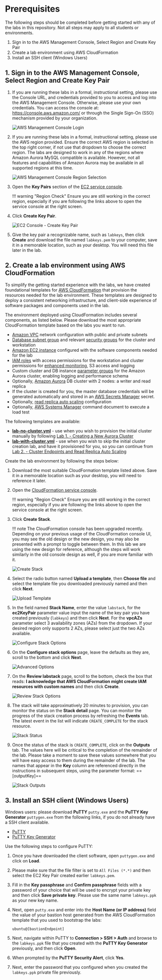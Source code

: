 # Prerequisites

The following steps should be completed before getting started with any of the labs in this repository. Not all steps may apply to all students or environments.

1. Sign in to the AWS Management Console, Select Region and Create Key Pair
2. Create a lab environment using AWS CloudFormation
3. Install an SSH client (Windows Users)


## 1. Sign in to the AWS Management Console, Select Region and Create Key Pair

1. If you are running these labs in a formal, instructional setting, please use the Console URL, and credentials provided to you to access and log into the AWS Management Console. Otherwise, please use your own credentials. You can access the console at: <a href="https://console.aws.amazon.com/" target="_blank">https://console.aws.amazon.com/</a> or through the Single Sign-On (SSO) mechanism provided by your organization.

    <span class="image">![AWS Management Console Login](./1.1-login.png?raw=true)</span>

2. If you are running these labs in a formal, instructional setting, please use the AWS region provided. Ensure the correct AWS region is selected in the top right corner, if not use that dropdown to choose the correct region. The labs are designed to work in any of the regions where Amazon Aurora MySQL compatible is available. However, not all features and capabilities of Amazon Aurora may be available in all supported regions at this time.

    <span class="image">![AWS Management Console Region Selection](./1.2-region-select.png?raw=true)</span>

3. Open the **Key Pairs** section of the <a href="https://us-west-2.console.aws.amazon.com/ec2/v2/home?region=us-west-2#KeyPairs:sort=keyName" target="_blank">EC2 service console</a>.

    !!! warning "Region Check"
        Ensure you are still working in the correct region, especially if you are following the links above to open the service console at the right screen.

4. Click **Create Key Pair**.

    <span class="image">![EC2 Console - Create Key Pair](./1.4-create-keypair.png?raw=true)</span>

5. Give the key pair a recognizable name, such as `labkeys`, then click **Create** and download the file named `labkeys.pem` to your computer, save it in a memorable location, such as your desktop.  You will need this file later in the lab.


## 2. Create a lab environment using AWS CloudFormation
To simplify the getting started experience with the labs, we have created foundational templates for <a href="https://aws.amazon.com/cloudformation/" target="_blank">AWS CloudFormation</a> that provision the resources needed for the lab environment. These templates are designed to deploy a consistent networking infrastructure, and client-side experience of software packages and components used in the lab.

The environment deployed using CloudFormation includes several components, as listed below. Please download the most appropriate CloudFormation template based on the labs you want to run.

*	<a href="https://docs.aws.amazon.com/vpc/latest/userguide/what-is-amazon-vpc.html" target="_blank">Amazon VPC</a> network configuration with public and private subnets
*	<a href="https://docs.aws.amazon.com/AmazonRDS/latest/UserGuide/USER_VPC.WorkingWithRDSInstanceinaVPC.html#USER_VPC.Subnets" target="_blank">Database subnet group</a> and relevant <a href="https://docs.aws.amazon.com/vpc/latest/userguide/VPC_SecurityGroups.html" target="_blank">security groups</a> for the cluster and workstation
*	<a href="https://docs.aws.amazon.com/AWSEC2/latest/UserGuide/Instances.html" target="_blank">Amazon EC2 instance</a> configured with the software components needed for the lab
*	<a href="https://docs.aws.amazon.com/IAM/latest/UserGuide/id_roles.html" target="_blank">IAM roles</a> with access permissions for the workstation and cluster permissions for <a href="https://docs.aws.amazon.com/AmazonRDS/latest/UserGuide/USER_Monitoring.OS.html" target="_blank">enhanced monitoring</a>, S3 access and logging
*	Custom cluster and DB instance <a href="https://docs.aws.amazon.com/AmazonRDS/latest/UserGuide/USER_WorkingWithParamGroups.html" target="_blank">parameter groups</a> for the Amazon Aurora cluster, enabling logging and performance schema
*	Optionally, <a href="https://docs.aws.amazon.com/AmazonRDS/latest/AuroraUserGuide/CHAP_AuroraOverview.html" target="_blank">Amazon Aurora</a> DB cluster with 2 nodes: a writer and read replica
* If the cluster is created for you, the master database credentials will be generated automatically and stored in an <A href="https://docs.aws.amazon.com/secretsmanager/latest/userguide/intro.html" target="_blank">AWS Secrets Manager</a> secret.
*	Optionally, <a href="https://docs.aws.amazon.com/AmazonRDS/latest/AuroraUserGuide/Aurora.Integrating.AutoScaling.html" target="_blank">read replica auto scaling</a> configuration
*	Optionally, <a href="https://docs.aws.amazon.com/systems-manager/latest/userguide/what-is-systems-manager.html" target="_blank">AWS Systems Manager</a> command document to execute a load test

The following templates are available:

* [**lab-no-cluster.yml**](../../templates/lab-no-cluster.yml?raw=true) - use when you wish to provision the initial cluster manually by following [Lab 1. - Creating a New Aurora Cluster](../create/)
* [**lab-with-cluster.yml**](../../templates/lab-with-cluster.yml?raw=true) - use when you wish to skip the initial cluster creation lab, and have it provisioned for you, so you can continue from [Lab 2. - Cluster Endpoints and Read Replica Auto Scaling](../connect/)

Create the lab environment by following the steps below:

1. Download the most suitable CloudFormation template listed above. Save it in a memorable location such as your desktop, you will need to reference it later.

2. Open the <a href="https://us-west-2.console.aws.amazon.com/cloudformation/home?region=us-west-2#/stacks" target="_blank">CloudFormation service console</a>.

    !!! warning "Region Check"
        Ensure you are still working in the correct region, especially if you are following the links above to open the service console at the right screen.

4. Click **Create Stack**.

    !!! note
        The CloudFormation console has been upgraded recently. Depending on your previous usage of the CloudFormation console UI, you may see the old design or the new design, you may also be presented with a prompt to toggle between them. In this lab we are using the new design for reference, although the steps will work similarly in the old console design as well, if you are more familiar with it.

    <span class="image">![Create Stack](./2.0-create-stack.png?raw=true)</span>

4. Select the radio button named **Upload a template**, then **Choose file** and select the template file you downloaded previously named and then click **Next**.

    <span class="image">![Upload Template](./2.1-upload-template.png?raw=true)</span>

5. In the field named **Stack Name**, enter the value `labstack`, for the **ec2KeyPair** parameter value input the name of the key pair you have created previously (`labkeys`) and then click **Next**. For the **vpcAZs** parameter select 3 availability zones (AZs) from the dropdown. If your desired region only supports 2 AZs, please select just the two AZs available.

    <span class="image">![Configure Stack Options](./2.2-stack-params.png?raw=true)</span>

6. On the **Configure stack options** page, leave the defaults as they are, scroll to the bottom and click **Next**.

    <span class="image">![Advanced Options](./2.3-no-advanced-opts.png?raw=true)</span>

7. On the **Review labstack** page, scroll to the bottom, check the box that reads: **I acknowledge that AWS CloudFormation might create IAM resources with custom names** and then click **Create**.

    <span class="image">![Review Stack Options](./2.4-review-stack.png?raw=true)</span>

8. The stack will take approximatively 20 minutes to provision, you can monitor the status on the **Stack detail** page. You can monitor the progress of the stack creation process by refreshing the **Events** tab. The latest event in the list will indicate `CREATE_COMPLETE` for the stack resource.

    <span class="image">![Stack Status](./2.5-stack-status.png?raw=true)</span>

9. Once the status of the stack is `CREATE_COMPLETE`, click on the **Outputs** tab. The values here will be critical to the completion of the remainder of the lab.  Please take a moment to save these values somewhere that you will have easy access to them during the remainder of the lab. The names that appear in the **Key** column are referenced directly in the instructions in subsequent steps, using the parameter format: ==[outputKey]==

    <span class="image">![Stack Outputs](./2.6-stack-outputs.png?raw=true)</span>


## 3. Install an SSH client (Windows Users)

Windows users: please download **PuTTY** `putty.exe` and the **PuTTY Key Generator** `puttygen.exe` from the following links, if you do not already have a SSH client available.

* <a href="https://the.earth.li/~sgtatham/putty/latest/w64/putty.exe" target="_blank">PuTTY</a>
* <a href="https://the.earth.li/~sgtatham/putty/latest/w64/puttygen.exe" target="_blank">PuTTY Key Generator</a>

Use the following steps to configure PuTTY:

1. Once you have downloaded the client software, open `puttygen.exe` and click on **Load**.

2. Please make sure that the file filter is set to `All Files (*.*)` and then select the EC2 Key Pair created earlier `labkeys.pem`.

3. Fill in the **Key passphrase** and **Confirm passphrase** fields with a password of your choice that will be used to encrypt your private key and then click **Save private key**.  Please use the same name `labkeys.ppk` as your new key name.

4. Next, open `putty.exe` and enter into the **Host Name (or IP address)** field the value of your bastion host generated from the AWS CloudFormation template that you used to bootstrap the labs:

    `ubuntu@[bastionEndpoint]`

5. Next, navigate within PuTTY to **Connection > SSH > Auth** and browse to the `labkeys.ppk` file that you created with the **PuTTY Key Generator** previously, and then click **Open**.

6. When prompted by the **PuTTY Security Alert**, click **Yes**.

7. Next, enter the password that you configured when you created the `labkeys.ppk` private file previously.
